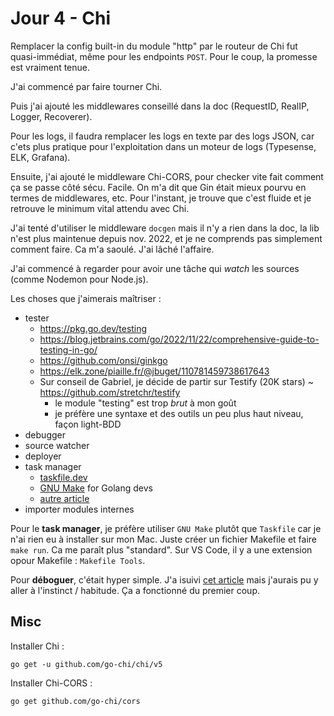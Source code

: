 # Jour 4 - Chi

Remplacer la config built-in du module "http" par le routeur de Chi fut quasi-immédiat, même pour les endpoints `POST`.
Pour le coup, la promesse est vraiment tenue.

J'ai commencé par faire tourner Chi.

Puis j'ai ajouté les middlewares conseillé dans la doc (RequestID, RealIP, Logger, Recoverer).

Pour les logs, il faudra remplacer les logs en texte par des logs JSON, car c'ets plus pratique pour l'exploitation dans un moteur de logs (Typesense, ELK, Grafana).

Ensuite, j'ai ajouté le middleware Chi-CORS, pour checker vite fait comment ça se passe côté sécu. Facile.
On m'a dit que Gin était mieux pourvu en termes de middlewares, etc.
Pour l'instant, je trouve que c'est fluide et je retrouve le minimum vital attendu avec Chi.

J'ai tenté d'utiliser le middleware `docgen` mais il n'y a rien dans la doc, la lib n'est plus maintenue depuis nov. 2022, et je ne comprends pas simplement comment faire.
Ca m'a saoulé.
J'ai lâché l'affaire.

J'ai commencé à regarder pour avoir une tâche qui *watch* les sources (comme Nodemon pour Node.js).

Les choses que j'aimerais maîtriser : 
- tester
  - https://pkg.go.dev/testing
  - https://blog.jetbrains.com/go/2022/11/22/comprehensive-guide-to-testing-in-go/
  - https://github.com/onsi/ginkgo
  - https://elk.zone/piaille.fr/@jbuget/110781459738617643
  - Sur conseil de Gabriel, je décide de partir sur Testify (20K stars) ~ https://github.com/stretchr/testify
    - le module "testing" est trop *brut* à mon goût
    - je préfère une syntaxe et des outils un peu plus haut niveau, façon light-BDD 
- debugger
- source watcher
- deployer
- task manager
  - [taskfile.dev](https://taskfile.dev/)
  - [GNU Make](https://tutorialedge.net/golang/makefiles-for-go-developers/) for Golang devs
  - [autre article](https://earthly.dev/blog/golang-makefile/)
- importer modules internes

Pour le **task manager**, je préfère utiliser `GNU Make` plutôt que `Taskfile` car je n'ai rien eu à installer sur mon Mac.
Juste créer un fichier Makefile et faire `make run`.
Ca me paraît plus "standard".
Sur VS Code, il y a une extension opour Makefile : `Makefile Tools`.

Pour **déboguer**, c'était hyper simple. J'a isuivi [cet article](https://www.digitalocean.com/community/tutorials/debugging-go-code-with-visual-studio-code) mais j'aurais pu y aller à l'instinct / habitude.
Ça a fonctionné du premier coup.


## Misc

Installer Chi :

```
go get -u github.com/go-chi/chi/v5
```

Installer Chi-CORS :

```
go get github.com/go-chi/cors
```

